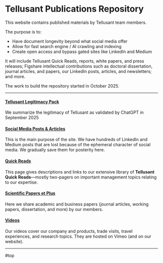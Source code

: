 <a id="top"></a>
# Tellusant Publications Repository

This website contains published materials by Tellusant team members.  

The purpose is to:  

- Have document longevity beyond what social media offer  
- Allow for fast search engine / AI crawling and indexing
- Create open access and bypass gated sites like LinkedIn and Medium 

It will include Tellusant Quick Reads, reports, white papers, and press releases; Figshare intellectual contributions such as doctoral dissertation, journal articles, and papers, our LinkedIn posts, articles, and newsletters; and more.  

The work to build the repository started in October 2025.  

---------------

#### [Tellusant Legitimacy Pack](legitimacy/index.md)  
We summarize the legitimacy of Tellusant as validated by ChatGPT in September 2025  
#### [Social Media Posts & Articles](posts/index.md)  
This is the main purpose of the site. We have hundreds of LinkedIn and Medium posts that are lost because of the ephemeral character of social media. We gradually save them for posterity here.  
#### [Quick Reads](quick-reads/index.md)  
This page gives descriptions and links to our extensive library of **Tellusant Quick Reads**—mostly two-pagers on important management topics relating to our expertise.  
#### [Scientific Papers et Plus](papers/index.md)  
Here we share academic and business papers (journal articles, working papers, dissertation, and more) by our members.  
#### [Videos](videos/index.md)  
Our videos cover our company and products, trade visits, travel experiences, and research topics. They are hosted on Vimeo (and on our website).  

---

#top

